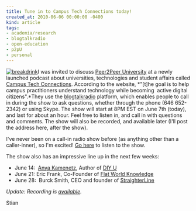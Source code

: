 ```yaml
---
title: Tune in to Campus Tech Connections today!
created_at: 2010-06-06 00:00:00 -0400
kind: article
tags:
- academia/research
- blogtalkradio
- open-education
- p2pU
- personal
---
```


[![](http://reganmian.net/blog/wp-content/uploads/2010/06/breakdrink.png "breakdrink")](http://reganmian.net/blog/wp-content/uploads/2010/06/breakdrink.png)I
was invited to discuss [Peer2Peer University](http://p2pu.org) at a
newly launched podcast about universities, technologies and student
affairs called [Campus Tech
Connections](http://breakdrink.com/2010/06/06/new-podcast-campus-tech-connection/).
According to the website, *"[t]he goal is to help campus practitioners
understand technology while becoming  active digital citizens".*They use
the [blogtalkradio](http://blogtalkradio.com) platform, which enables
people to call in during the show to ask questions, whether through the
phone (646 652-2342) or using Skype. The show will start at 8PM EST on
June 7th (today), and last for about an hour. Feel free to listen in,
and call in with questions and comments. The show will also be recorded,
and available later (I'll post the address here, after the show).

I've never been on a call-in radio show before (as anything other than a
caller-inner), so I'm excited! [Go
here](http://www.blogtalkradio.com/breakdrink/2010/06/08/campus-tech-connection-1)
to listen to the show.

The show also has an impressive line up in the next few weeks:

-   June 14:  [Anya Kamenetz](http://twitter.com/anya1anya), Author of
  [DIY U](http://diyubook.com/)
-   June 21: Eric Frank, Co-Founder of [Flat World
  Knowledge](http://www.flatworldknowledge.com/)
-   June 28:  Burck Smith, CEO and founder of
  [StraighterLine](http://www.straighterline.com/)

*Update: Recording is
[available](http://reganmian.net/blog/2010/06/07/interview-about-p2pu-on-campus-tech-connections/).*

Stian
